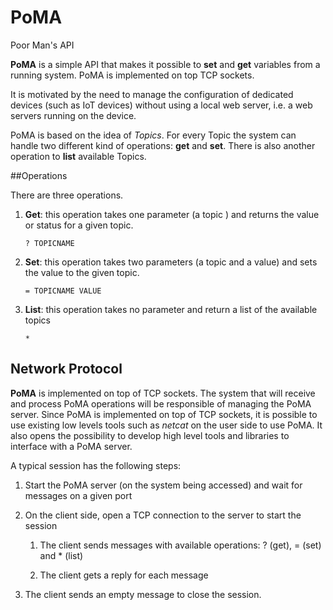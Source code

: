 # PoMA
Poor Man's API

**PoMA** is a simple API that makes it possible to **set** and **get** variables from a running system. PoMA is implemented on top TCP sockets.

It is motivated by the need to manage the configuration of dedicated devices (such as IoT devices) without using a local web server, i.e. a web servers running on the device. 

PoMA is based on the idea of *Topics*. For every Topic the system can handle two different kind of operations: **get** and **set**. There is also another operation to **list** available Topics.

##Operations

There are three operations.

1. **Get**: this operation takes one parameter (a topic ) and returns the value or status for a given topic.  

    ```
    ? TOPICNAME
    ```
1. **Set**: this operation takes two parameters (a topic and a value) and sets the value to the given topic.

    ```
    = TOPICNAME VALUE
    ```
1. **List**: this operation takes no parameter and return a list of the available topics  
    ```
    *
    ```

## Network Protocol 
**PoMA** is implemented on top of TCP sockets. The system that will receive and process PoMA operations will be responsible of managing the PoMA server.
 Since PoMA is implemented on top of TCP sockets, it is possible to use existing low levels tools such as *netcat* on the user side to use PoMA. It also opens the possibility to develop high level tools and libraries to interface with a PoMA server. 
 
 A typical session has the following steps:

1. Start the PoMA server (on the system being accessed) and wait for messages on a given port

1. On the client side, open a TCP connection to the server to start the session

    1. The client sends messages with available operations: ? (get), = (set) and * (list)

    1. The client gets a reply for each message

1. The client sends an empty message to close the session.


